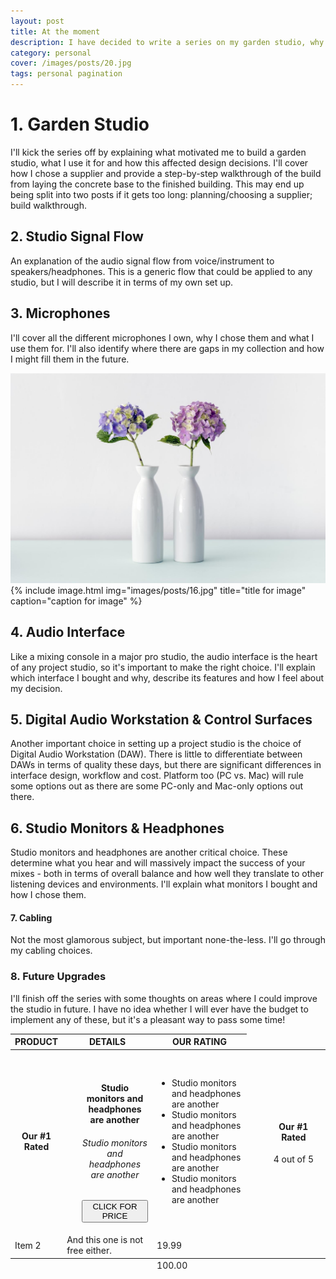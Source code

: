 ```yaml
---
layout: post
title: At the moment
description: I have decided to write a series on my garden studio, why I decided to build it, the gear I selected and how I use it. Here is a quick overview of my plans for this series
category: personal
cover: /images/posts/20.jpg
tags: personal pagination
---
```

# 1. Garden Studio
I'll kick the series off by explaining what motivated me to build a garden studio, what I use it for and how this affected design decisions. I'll cover how I chose a supplier and provide a step-by-step walkthrough of the build from laying the concrete base to the finished building. This may end up being split into two posts if it gets too long: planning/choosing a supplier; build walkthrough.


## 2. Studio Signal Flow
An explanation of the audio signal flow from voice/instrument to speakers/headphones. This is a generic flow that could be applied to any studio, but I will describe it in terms of my own set up.


## 3. Microphones
I'll cover all the different microphones I own, why I chose them and what I use them for. I'll also identify where there are gaps in my collection and how I might fill them in the future.

![My helpful screenshot](images/posts/16.jpg)
{% include image.html
            img="images/posts/16.jpg"
            title="title for image"
            caption="caption for image" %}

## 4. Audio Interface
Like a mixing console in a major pro studio, the audio interface is the heart of any project studio, so it's important to make the right choice. I'll explain which interface I bought and why, describe its features and how I feel about my decision.


## 5. Digital Audio Workstation & Control Surfaces
Another important choice in setting up a project studio is the choice of Digital Audio Workstation (DAW). There is little to differentiate between DAWs in terms of quality these days, but there are significant differences in interface design, workflow and cost. Platform too (PC vs. Mac) will rule some options out as there are some PC-only and Mac-only options out there.  


## 6. Studio Monitors & Headphones
Studio monitors and headphones are another critical choice. These determine what you hear and will massively impact the success of your mixes - both in terms of overall balance and how well they translate to other listening devices and environments. I'll explain what monitors I bought and how I chose them. 


#### 7. Cabling
Not the most glamorous subject, but important none-the-less. I'll go through my cabling choices.


### 8. Future Upgrades
I'll finish off the series with some thoughts on areas where I could improve the studio in future. I have no idea whether I will ever have the budget to implement any of these, but it's a pleasant way to pass some time!



<div >
	<table >
			<thead>
				<tr >
					<th style="text-align: center;">PRODUCT</th>
					<th style="text-align: center;">DETAILS</th>
					<th style="text-align: center;">OUR RATING</th>
				</tr>
			</thead>
		        <tbody>
				<tr>
					<td class="tab-hid">
						<h4 style="text-align: center;"> Our #1 Rated</h4>
					</td>
					<td width="32%">	
						<ol style="list-style: none;">
						<li> <img src="{{ "/images/posts/16.jpg" | absolute_url }}" alt="" /></li>
						<li style="text-align: center;"><H4>Studio monitors and headphones are another</H4></li>
						<li style="text-align: center;"><H6>Studio monitors and headphones are another</H6></li>
						<li style="text-align: center;"><button class='c-btn'>CLICK FOR PRICE</button></li>
						</ol>
					</td>
					<td width="35%">
						<ul >
						<li> Studio monitors and headphones are another</li>
						<li>Studio monitors and headphones are another </li>
						<li> Studio monitors and headphones are another</li>
						<li> Studio monitors and headphones are another</li>
						</ul>
					</td>
					<td width="33%">	
						<ul style="list-style: none;">
						<li style="text-align: center;"> <H4> Our #1 Rated </H4></li>
						<li style="text-align: center;"> 
							<span class="fa fa-star checked"></span>
						      	<span class="fa fa-star checked"></span>
							<span class="fa fa-star checked"></span>
							<span class="fa fa-star checked"></span>
							<span class="fa fa-star"></span>
						</li>
						<li style="text-align: center;"> 4 out of 5</li>
						</ul>
					</td>
				</tr>
				<tr>
					<td>Item 2</td>
					<td>And this one is not free either.</td>
					<td>19.99</td>
				</tr>
		  </tbody>
			<tfoot>
				<tr>
					<td colspan="2"></td>
					<td>100.00</td>
				</tr>
			</tfoot>
		</table>
	</div>

